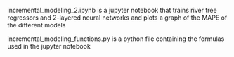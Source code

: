 incremental_modeling_2.ipynb is a jupyter notebook that trains river tree regressors and
2-layered neural networks and plots a graph of the MAPE of the different models

incremental_modeling_functions.py is a python file containing the formulas used in the 
jupyter notebook
